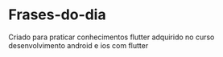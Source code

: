 # Frases-do-dia
Criado para praticar conhecimentos flutter adquirido no curso desenvolvimento android e ios com flutter
